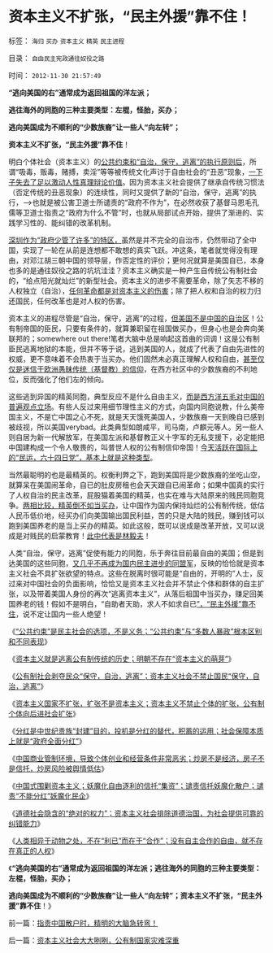 # 资本主义不扩张，“民主外援”靠不住！

标签： `海归` `买办` `资本主义` `精英` `民主进程` 

目录： `自由民主宪政通往奴役之路`

时间： `2012-11-30 21:57:49`

**“逃向美国的右”通常成为返回祖国的洋左派；**

**逃往海外的同胞的三种主要类型：左棍，怪胎，买办；**

**逃向美国成为不顺利的“少数族裔”让一些人“向左转”；**

**资本主义不扩张，“民主外援”靠不住**！

明白个体社会（资本主义）的[公共约束和“自治，保守，逃离”的执行原则后](../../../2012/11/26/“公共约束”与“多数人暴政”根本区别和不同表现.md)，所谓“吸毒，贩毒，赌搏，卖淫”等等被传统文化声讨于自由社会的“丑恶”现象，[一下子失去了足以激动人性真理辩论价值](../../../2012/11/25/民主与“极端自由主义／极端个人主义”的区别.md)。因为资本主义社会提供了继承自传统习惯法（否定传统的丑恶现象）的连续性，同时又提供了新的“自治，保守，逃离”的执行，——>也就是被公害卫道士所谴责的“政府不作为”，在必然收获了基督马恩毛孔儒等卫道士指责之“政府为什么不管”时，也就从局部试点开始，提供了渐进的、实践学习性的、能纠错的改革机制。

[深圳作为“政府少管了许多”的特区，](../../../2012/9/9/深圳精神子虚乌有.md)虽然是并不完全的自治市，仍然带动了全中国，实现了一轮在从前是连想都不敢想的真实飞跃。冲这条，笔者就觉得没有理由，对邓江胡三朝中国的领导层，作否定性的评价；更何况就算是美国自已，本身也多的是通往奴役之路的坑坑洼洼？资本主义确实是一种产生自传统公有制社会的，“给点阳光就灿烂”的新型社会。资本主义的进步不需要革命，除了矢志不移的人权独立（自治），[任何革命都是对资本主义的伤害](../../../2012/10/29/革命是监管的伴生物，监管制造了革命的必要性.md)；除了把人权和自治的权力归还国民，任何改革也是对人权的伤害。

资本主义的进程尽管是“自治，保守，逃离”的过程，[但美国不是中国的自治区](../../../2011/1/18/美国不会支持中国“颜色革命”.md)！公有制帝国的臣民，只要有条件的，就算兼职留在祖国做买办，但身心也是会奔向美联邦的；somewhere out there!笔者大脑中总是响起这首曲的词调！这是公有制臣民逃离地狱的本能，但并不等于说，逃到美国的人，就成了代表了自由先进性的权威，更不意味着不会热衷于当买办。他们固然未必真正理解人权和自由，[甚至仅仅是迷信于欧洲愚昧传统（基督教）的信仰](../../../2010/11/3/“政治改革”必须首先在法学中精确定义.md)，在西方社区中的少数族裔的不利地位，反而强化了他们左的倾向。

这些逃到异国的精英同胞，典型反应不是什么自由主义，[而是西方洋五毛对中国的普遍观点立场](../../../2011/3/23/西方传统文化的愚昧落后.md)。有些人反过来用细节理性主义的方式，向国内同胞说教，什么美帝国主义，不是亡中国之心不死，就是天天饿死美国人，少数族裔一天到晚自已感到被歧视，所以美国verybad。此类典型如朗咸平，司马南，卢麒元等人。另一些人则自居为新一代解放军，在美国左派和基督教正义十字军的无私支援下，必定能把中国建构成一个令人敬畏的，叫普世人权的公有制信仰帝国！[今天活跃在国际上的“民运，六十四日党”，基本上就是这种类型](../../../2012/8/25/公众对怪胎民主的“右派”缺乏警惕；.md)。

当然最聪明的也是最精英的。权衡利弊之下，跑到美国将是少数族裔的坐吃山空，就算呆在美国闹革命，自已的肚皮房租也会天天跟自已闹革命；如果中国真的实行了人权自治的民主改革，屁股猫着美国的精英，也实在难与大陆原来的贱民同胞竞争。[两相比较，精英倒不如当买办](../../../2012/6/22/所谓“人民币国际化”的买办利益集团.md)，让中国作为国内保持灿烂的公有制传统，低估人民币低价地，经买办们向美国输出国民利益，苦的只是大陆的贱民，赚到钱可以跑到美国养老的是当上买办的精英。如此这般，既可以说成是改革开放，又可以说成是对贱民的启蒙教育！[此中代表是林毅夫](../../../2012/2/16/洋葱头革命分子和海外华人的买办.md)！

人类“自治，保守，逃离”促使有能力的同胞，乐于奔往目前最自由的美国；但是到达美国的这些同胞，[又几乎不再成为国内民主进步的同盟军](../../../2009/11/5/出国也难避全球华人失业无保障浪潮的天罗地网.md)，反映的恰恰就是资本主义社会不具扩张欲望的特点。这些在脱离时很可能是“自由的，开明的”人士，反过来对中国社会的负面影响，恰恰又是资本主义社会并不禁止个体和群体的自主扩张，以及带着美国人身份的再次“逃离资本主义”，从落后祖国中当买办，赚足回美国养老的钱！假如不是明白，“自助者天助，求人不如求自已[”，“民主外援”靠不住](../../../2011/7/18/明确美式民主优越性，否定“全面西化”.md)，说不定让国内一些人绝望！

《[“公共约束”是民主社会的选项，不是义务；“公共约束”与“多数人暴政”根本区别和不同表现](../../../2012/11/26/“公共约束”与“多数人暴政”根本区别和不同表现.md)》

《[资本主义就是逃离公有制传统的历史；明朝不存在“资本主义的萌芽”](../../../2012/11/27/资本主义就是逃离公有制传统的历史.md)》

《[公有制社会剥夺民众“保守，自治，逃离”；资本主义社会不禁止国民“保守，自治，逃离”](../../../2012/11/27/社会主义就是逃离市场经济的尝试.md)》

《[资本主义国家不扩张，扩张不是资本主义；资本主义不禁止个体的扩张，公有制个体向后进社会扩张](../../../2012/11/27/“做人”不容易！希特勒斯大林的帮凶，是怎么炼成的？.md)》

《[分红是中世纪贵族“封建”目的，投机是分红的替代，积蓄的运用；社会保障本质上就是“政府全面分红”](../../../2012/11/28/是否让所有人坐下来，等政府分红？.md)》

《[中国商业管制环境，导致个体创业和经营条件非常恶劣；炒房不是经济，房子不是信托，炒房风险被舆情低估](../../../2012/11/28/改革难道是强制执行约翰劳的妙计？.md)》

《[中国式围剿资本主义；妖魔化自由逐利的信托“集资”；谴责信托妖魔化散户；谴责“不能分红”妖魔化民企](../../../2012/11/28/“机构化”难道是让基金代替政府，向中国人分红？.md)》

《[道德社会隐含的“绝对的权力”；资本主义社会排除道德治国，为社会提供可靠的纠错能力](../../../2012/11/29/资本主义为社会提供可靠的纠错能力.md)》

《[人类相异于动物之处，不在“利已”而在于“合作”；没有自主合作的自由，就不存在真正的人权](../../../2012/11/29/人类与动物相同之处在“利已”，相异之处在“合作”；.md)》

《**“逃向美国的右”通常成为返回祖国的洋左派；逃往海外的同胞的三种主要类型：左棍，怪胎，买办；**

**逃向美国成为不顺利的“少数族裔”让一些人“向左转”；资本主义不扩张，“民主外援”靠不住**！》



前一篇：[指责中国散户时，精明的大脑急转弯！](../../../2012/11/29/指责中国散户时，精明的大脑急转弯！.md)

后一篇：[资本主义社会大大咧咧，公有制国家灾难深重](../../../2012/11/30/资本主义社会大大咧咧，公有制国家灾难深重.md)